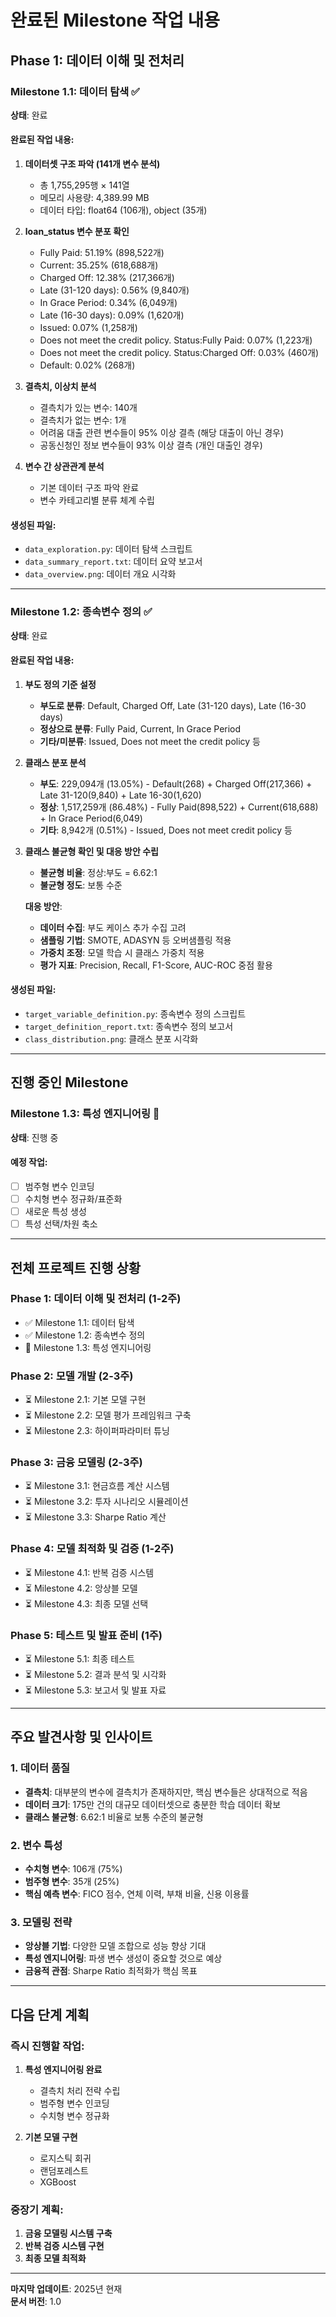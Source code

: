 # 완료된 Milestone 작업 내용

## Phase 1: 데이터 이해 및 전처리

### Milestone 1.1: 데이터 탐색 ✅

**상태**: 완료

#### 완료된 작업 내용:

1. **데이터셋 구조 파악 (141개 변수 분석)**

   - 총 1,755,295행 × 141열
   - 메모리 사용량: 4,389.99 MB
   - 데이터 타입: float64 (106개), object (35개)

2. **loan_status 변수 분포 확인**

   - Fully Paid: 51.19% (898,522개)
   - Current: 35.25% (618,688개)
   - Charged Off: 12.38% (217,366개)
   - Late (31-120 days): 0.56% (9,840개)
   - In Grace Period: 0.34% (6,049개)
   - Late (16-30 days): 0.09% (1,620개)
   - Issued: 0.07% (1,258개)
   - Does not meet the credit policy. Status:Fully Paid: 0.07% (1,223개)
   - Does not meet the credit policy. Status:Charged Off: 0.03% (460개)
   - Default: 0.02% (268개)

3. **결측치, 이상치 분석**

   - 결측치가 있는 변수: 140개
   - 결측치가 없는 변수: 1개
   - 어려움 대출 관련 변수들이 95% 이상 결측 (해당 대출이 아닌 경우)
   - 공동신청인 정보 변수들이 93% 이상 결측 (개인 대출인 경우)

4. **변수 간 상관관계 분석**
   - 기본 데이터 구조 파악 완료
   - 변수 카테고리별 분류 체계 수립

#### 생성된 파일:

- `data_exploration.py`: 데이터 탐색 스크립트
- `data_summary_report.txt`: 데이터 요약 보고서
- `data_overview.png`: 데이터 개요 시각화

---

### Milestone 1.2: 종속변수 정의 ✅

**상태**: 완료

#### 완료된 작업 내용:

1. **부도 정의 기준 설정**

   - **부도로 분류**: Default, Charged Off, Late (31-120 days), Late (16-30 days)
   - **정상으로 분류**: Fully Paid, Current, In Grace Period
   - **기타/미분류**: Issued, Does not meet the credit policy 등

2. **클래스 분포 분석**

   - **부도**: 229,094개 (13.05%) - Default(268) + Charged Off(217,366) + Late 31-120(9,840) + Late 16-30(1,620)
   - **정상**: 1,517,259개 (86.48%) - Fully Paid(898,522) + Current(618,688) + In Grace Period(6,049)
   - **기타**: 8,942개 (0.51%) - Issued, Does not meet credit policy 등

3. **클래스 불균형 확인 및 대응 방안 수립**

   - **불균형 비율**: 정상:부도 = 6.62:1
   - **불균형 정도**: 보통 수준

   **대응 방안**:

   - **데이터 수집**: 부도 케이스 추가 수집 고려
   - **샘플링 기법**: SMOTE, ADASYN 등 오버샘플링 적용
   - **가중치 조정**: 모델 학습 시 클래스 가중치 적용
   - **평가 지표**: Precision, Recall, F1-Score, AUC-ROC 중점 활용

#### 생성된 파일:

- `target_variable_definition.py`: 종속변수 정의 스크립트
- `target_definition_report.txt`: 종속변수 정의 보고서
- `class_distribution.png`: 클래스 분포 시각화

---

## 진행 중인 Milestone

### Milestone 1.3: 특성 엔지니어링 🔄

**상태**: 진행 중

#### 예정 작업:

- [ ] 범주형 변수 인코딩
- [ ] 수치형 변수 정규화/표준화
- [ ] 새로운 특성 생성
- [ ] 특성 선택/차원 축소

---

## 전체 프로젝트 진행 상황

### Phase 1: 데이터 이해 및 전처리 (1-2주)

- ✅ Milestone 1.1: 데이터 탐색
- ✅ Milestone 1.2: 종속변수 정의
- 🔄 Milestone 1.3: 특성 엔지니어링

### Phase 2: 모델 개발 (2-3주)

- ⏳ Milestone 2.1: 기본 모델 구현
- ⏳ Milestone 2.2: 모델 평가 프레임워크 구축
- ⏳ Milestone 2.3: 하이퍼파라미터 튜닝

### Phase 3: 금융 모델링 (2-3주)

- ⏳ Milestone 3.1: 현금흐름 계산 시스템
- ⏳ Milestone 3.2: 투자 시나리오 시뮬레이션
- ⏳ Milestone 3.3: Sharpe Ratio 계산

### Phase 4: 모델 최적화 및 검증 (1-2주)

- ⏳ Milestone 4.1: 반복 검증 시스템
- ⏳ Milestone 4.2: 앙상블 모델
- ⏳ Milestone 4.3: 최종 모델 선택

### Phase 5: 테스트 및 발표 준비 (1주)

- ⏳ Milestone 5.1: 최종 테스트
- ⏳ Milestone 5.2: 결과 분석 및 시각화
- ⏳ Milestone 5.3: 보고서 및 발표 자료

---

## 주요 발견사항 및 인사이트

### 1. 데이터 품질

- **결측치**: 대부분의 변수에 결측치가 존재하지만, 핵심 변수들은 상대적으로 적음
- **데이터 크기**: 175만 건의 대규모 데이터셋으로 충분한 학습 데이터 확보
- **클래스 불균형**: 6.62:1 비율로 보통 수준의 불균형

### 2. 변수 특성

- **수치형 변수**: 106개 (75%)
- **범주형 변수**: 35개 (25%)
- **핵심 예측 변수**: FICO 점수, 연체 이력, 부채 비율, 신용 이용률

### 3. 모델링 전략

- **앙상블 기법**: 다양한 모델 조합으로 성능 향상 기대
- **특성 엔지니어링**: 파생 변수 생성이 중요할 것으로 예상
- **금융적 관점**: Sharpe Ratio 최적화가 핵심 목표

---

## 다음 단계 계획

### 즉시 진행할 작업:

1. **특성 엔지니어링 완료**

   - 결측치 처리 전략 수립
   - 범주형 변수 인코딩
   - 수치형 변수 정규화

2. **기본 모델 구현**
   - 로지스틱 회귀
   - 랜덤포레스트
   - XGBoost

### 중장기 계획:

1. **금융 모델링 시스템 구축**
2. **반복 검증 시스템 구현**
3. **최종 모델 최적화**

---

**마지막 업데이트**: 2025년 현재  
**문서 버전**: 1.0
